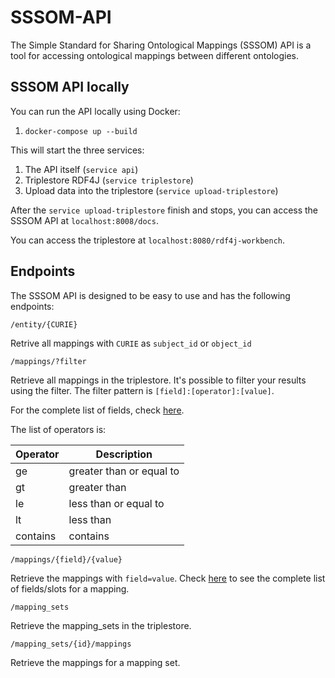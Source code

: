 # SSSOM-API

The Simple Standard for Sharing Ontological Mappings (SSSOM) API is a tool for accessing ontological mappings between different ontologies.

## SSSOM API locally

You can run the API locally using Docker:

1. `docker-compose up --build`

This will start the three services:

1. The API itself (`service api`)
2. Triplestore RDF4J (`service triplestore`)
3. Upload data into the triplestore (`service upload-triplestore`)

After the `service upload-triplestore` finish and stops, you can access the SSSOM API at `localhost:8008/docs`.

You can access the triplestore at `localhost:8080/rdf4j-workbench`.

## Endpoints

The SSSOM API is designed to be easy to use and has the following endpoints:

`/entity/{CURIE}`

Retrive all mappings with `CURIE` as `subject_id` or `object_id`

`/mappings/?filter`

Retrieve all mappings in the triplestore. It's possible to filter your results using the filter. The filter pattern is `[field]:[operator]:[value]`.

For the complete list of fields, check [here](https://mapping-commons.github.io/sssom/Mapping/).

The list of operators is:

| Operator | Description              |
|----------|--------------------------|
| ge       | greater than or equal to |
| gt       | greater than             |
| le       | less than or equal to    |
| lt       | less than                |
| contains | contains                 |

`/mappings/{field}/{value}`

Retrieve the mappings with `field=value`. Check [here](https://mapping-commons.github.io/sssom/Mapping/) to see the complete list of fields/slots for a mapping.

`/mapping_sets`

Retrieve the mapping_sets in the triplestore.

`/mapping_sets/{id}/mappings`

Retrieve the mappings for a mapping set.

